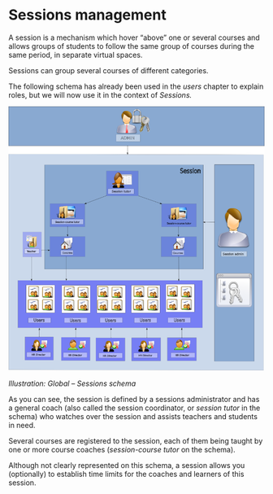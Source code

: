 # Sessions management

A session is a mechanism which hover “above” one or several courses and allows groups of students to follow the same group of courses during the same period, in separate virtual spaces.

Sessions can group several courses of different categories.

The following schema has already been used in the _users_ chapter to explain roles, but we will now use it in the context of _Sessions._

![](../../.gitbook/assets/images72%20%284%29.png)

_Illustration: Global – Sessions schema_

As you can see, the session is defined by a sessions administrator and has a general coach \(also called the session coordinator, or _session tutor_ in the schema\) who watches over the session and assists teachers and students in need.

Several courses are registered to the session, each of them being taught by one or more course coaches \(_session-course tutor_ on the schema\).

Although not clearly represented on this schema, a session allows you \(optionally\) to establish time limits for the coaches and learners of this session.

